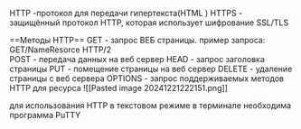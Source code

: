 HTTP -протокол для передачи гипертекста(HTML )
HTTPS - защищённый протокол HTTP, которая использует шифрование SSL/TLS

==Методы HTTP==
GET - запрос ВЕБ страницы. пример запроса: GET/NameResorce HTTP/2  
POST - передача данных на веб сервер
HEAD - запрос заголовка страницы
PUT - помещение страницы на веб сервер
DELETE - удаление страницы с веб сервера
OPTIONS - запрос поддерживаемых методов HTTP для ресурса
![[Pasted image 20241221222151.png]]

для использования HTTP в текстовом режиме в терминале необходима программа PuTTY
